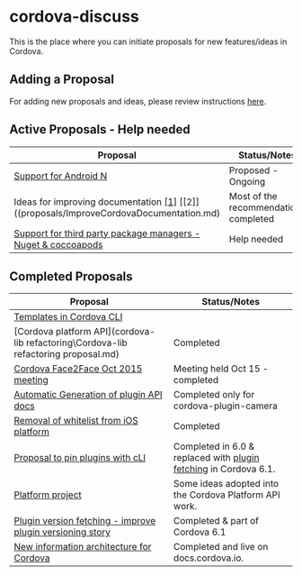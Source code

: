 # cordova-discuss
This is the place where you can initiate proposals for new features/ideas in Cordova.

## Adding a Proposal
For adding new proposals and ideas, please review instructions [here](proposals/README.md).

## Active Proposals - Help needed

| Proposal | Status/Notes
|----------|-------------------
| [Support for Android N](proposals/android-n-support.md) | Proposed - Ongoing 
| Ideas for improving documentation [[1]](proposals/ImprovedDocumentation.md) [[2]]((proposals/ImproveCordovaDocumentation.md) | Most of the recommendations completed | 
| [Support for third party package managers - Nuget & coccoapods](proposals/ThirdPartyPackageManagers.md) | Help needed |

## Completed Proposals
| Proposal | Status/Notes
|----------|-------------------
| [Templates in Cordova CLI](proposals/CLI-Templates.md)
| [Cordova platform API](cordova-lib refactoring\Cordova-lib refactoring proposal.md) | Completed | 
| [Cordova Face2Face Oct 2015 meeting](proposals/Face2Face-Oct15.md) | Meeting held Oct 15 - completed |
| [Automatic Generation of plugin API docs](proposals/ImprovedDocumentationGenerator.md) | Completed only for cordova-plugin-camera |
| [Removal of whitelist from iOS platform](proposals/ios-whitelist-removal.md) | Completed 
| [Proposal to pin plugins with cLI](proposals/pinningAndVersioning.md) | Completed in 6.0 & replaced with [plugin fetching](proposals/plugin-version-fetching.md) in Cordova 6.1. 
| [Platform project](proposals/PlatformProject.md) | Some ideas adopted into the Cordova Platform API work.
| [Plugin version fetching - improve plugin versioning story](proposals/plugin-version-fetching.md) | Completed & part of Cordova 6.1
| [New information architecture for Cordova](proposals/NewInformationArchitecture.md) | Completed and live on docs.cordova.io.


